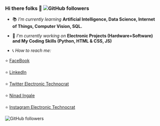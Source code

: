 ### Hi there folks 👋  <img alt="GitHub followers" src="https://img.shields.io/github/followers/Electroholmes?label=Follow&style=social">

- :books: *I’m currently learning* **Artificial Intelligence, Data Science, Internet of Things, Computer Vision, SQL.**
- :pencil: *I'm currently working on* **Electronic Projects (Hardware+Software) and My Coding Skills (Python, HTML & CSS, JS)**

- :telephone_receiver: *How to reach me:*  

:star: [FaceBook](https://www.facebook.com/ninad.ingale.5/)

:star: [LinkedIn](https://www.linkedin.com/in/ninad-ingale-352008167/)  

:star: [Twitter Electronic Technocrat](https://twitter.com/Ingale70131855) 

 :star:  [Ninad Ingale](https://twitter.com/NinadIngale3) 
 
 :star:  [Instagram Electronic Technocrat](https://www.instagram.com/official_electronic_technocrat/)



<img alt="GitHub followers" src="https://img.shields.io/github/followers/Electroholmes?label=Follow&style=social">
